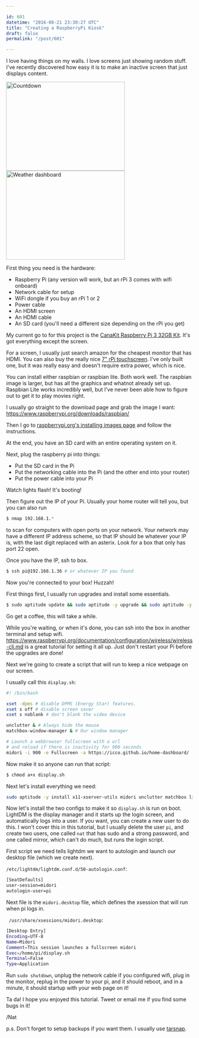```yaml
---

id: 601
datetime: "2016-08-21 23:30:27 UTC"
title: "Creating a RaspberryPi Kiosk"
draft: false
permalink: "/post/601"

---
```


I love having things on my walls. I love screens just showing random stuff. I've recently discovered how easy it is to make an inactive screen that just displays content.

<a data-flickr-embed="true"  href="https://www.flickr.com/photos/icco/29109358236/in/datetaken-ff/" title="Countdown"><img src="https://c5.staticflickr.com/9/8070/29109358236_77d6dd047c_n.jpg" width="320" height="240" alt="Countdown"></img></a> <a data-flickr-embed="true"  href="https://www.flickr.com/photos/icco/29109343856/in/datetaken-ff/" title="Weather dashboard"><img src="https://c1.staticflickr.com/9/8490/29109343856_5b209394d7_n.jpg" width="320" height="240" alt="Weather dashboard"></img></a><script async src="//embedr.flickr.com/assets/client-code.js" charset="utf-8"></script>

First thing you need is the hardware:

 - Raspberry Pi (any version will work, but an rPi 3 comes with wifi onboard)
 - Network cable for setup
 - WiFi dongle if you buy an rPi 1 or 2
 - Power cable
 - An HDMI screen
 - An HDMI cable
 - An SD card (you'll need a different size depending on the rPi you get)

My current go to for this project is the [CanaKit Raspberry Pi 3 32GB Kit](http://amzn.to/2bufjxs). It's got everything except the screen.

For a screen, I usually just search amazon for the cheapest monitor that has HDMI. You can also buy the really nice [7" rPi touchscreen](https://www.element14.com/community/docs/DOC-78156). I've only built one, but it was really easy and doesn't require extra power, which is nice.

You can install either raspbian or raspbian lite. Both work well. The raspbian image is larger, but has all the graphics and whatnot already set up. Raspbian Lite works incredibly well, but I've never been able how to figure out to get it to play movies right.

I usually go straight to the download page and grab the image I want: https://www.raspberrypi.org/downloads/raspbian/

Then I go to [raspberrypi.org's installing images page](https://www.raspberrypi.org/documentation/installation/installing-images/README.md) and follow the instructions. 

At the end, you have an SD card with an entire operating system on it.

Next, plug the raspberry pi into things:

 - Put the SD card in the Pi
 - Put the networking cable into the Pi (and the other end into your router)
 - Put the power cable into your Pi

Watch lights flash! It's booting!

Then figure out the IP of your Pi. Usually your home router will tell you, but you can also run

```sh
$ nmap 192.168.1.*
```

to scan for computers with open ports on your network. Your network may have a different IP address scheme, so that IP should be whatever your IP is, with the last digit replaced with an asterix. Look for a box that only has port 22 open.

Once you have the IP, ssh to box.

```sh
$ ssh pi@192.168.1.36 # or whatever IP you found
```

Now you're connected to your box! Huzzah!

First things first, I usually run upgrades and install some essentials.

```sh
$ sudo aptitude update && sudo aptitude -y upgrade && sudo aptitude -y install build-essential git vim
```

Go get a coffee, this will take a while.

While you're waiting, or when it's done, you can ssh into the box in another terminal and setup wifi. https://www.raspberrypi.org/documentation/configuration/wireless/wireless-cli.md is a great tutorial for setting it all up. Just don't restart your Pi before the upgrades are done!

Next we're going to create a script that will run to keep a nice webpage on our screen.

I usually call this `display.sh`:

```sh
#! /bin/bash

xset -dpms # disable DPMS (Energy Star) features.
xset s off # disable screen saver
xset s noblank # don't blank the video device

unclutter & # Always hide the mouse
matchbox-window-manager & # Our window manager

# Launch a webbrowser fullscreen with a url 
# and reload if there is inactivity for 900 seconds
midori -i 900 -e Fullscreen -a https://icco.github.io/home-dashboard/
```

Now make it so anyone can run that script:

```sh
$ chmod a+x display.sh
```

Next let's install everything we need:

```sh
sudo aptitude -y install x11-xserver-utils midori unclutter matchbox lightdm
```

Now let's install the two configs to make it so `display.sh` is run on boot. LightDM is the display manager and it starts up the login screen, and automatically logs into a user. If you want, you can create a new user to do this. I won't cover this in this tutorial, but I usually delete the user `pi`, and create two users, one called `nat` that has sudo and a strong password, and one called mirror, which can't do much, but runs the login script.

First script we need tells lightdm we want to autologin and launch our desktop file (which we create next). 

`/etc/lightdm/lightdm.conf.d/50-autologin.conf`:

```sh
[SeatDefaults]
user-session=midori
autologin-user=pi
```

Next file is the `midori.desktop` file, which defines the xsession that will run when pi logs in.

` /usr/share/xsessions/midori.desktop`:

```sh
[Desktop Entry]
Encoding=UTF-8
Name=Midori
Comment=This session launches a fullscreen midori
Exec=/home/pi/display.sh
Terminal=False
Type=Application
```

Run `sudo shutdown`, unplug the network cable if you configured wifi, plug in the monitor, replug in the power to your pi, and it should reboot, and in a minute, it should startup with your web page on it!

Ta da! I hope you enjoyed this tutorial. Tweet or email me if you find some bugs in it!

/Nat

p.s. Don't forget to setup backups if you want them. I usually use [tarsnap](https://www.tarsnap.com/).

